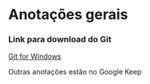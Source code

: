 # Anotações gerais

### Link para download do Git
[Git for Windows](https://git-scm.com/download/win)

Outras anotações estão no Google Keep 
